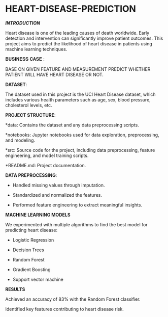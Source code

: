# HEART-DISEASE-PREDICTION

***INTRODUCTION***


Heart disease is one of the leading causes of death worldwide. Early detection and intervention can significantly improve patient outcomes. This project aims to predict the likelihood of heart disease in patients using machine learning techniques.

𝐁𝐔𝐒𝐈𝐍𝐄𝐒𝐒 𝐂𝐀𝐒𝐄 :

BASE ON GIVEN FEATURE AND MEASUREMENT PREDICT WHETHER PATIENT WILL HAVE HEART DISEASE OR NOT.

**DATASET**:


The dataset used in this project is the UCI Heart Disease dataset, which includes various health parameters such as age, sex, blood pressure, cholesterol levels, etc.


**PROJECT STRUCTURE**:


*data: Contains the dataset and any data preprocessing scripts.

*notebooks: Jupyter notebooks used for data exploration, preprocessing, and modeling.

*src: Source code for the project, including data preprocessing, feature engineering, and model training scripts.

*README.md: Project documentation.

**DATA PREPROCESSING**:

* Handled missing values through imputation.
  
* Standardized and normalized the features.
  
* Performed feature engineering to extract meaningful insights.

**MACHINE LEARNING MODELS**

We experimented with multiple algorithms to find the best model for predicting heart disease:

* Logistic Regression

* Decision Trees

* Random Forest

* Gradient Boosting

* Support vector machine
  
**RESULTS**

Achieved an accuracy of 83% with the Random Forest classifier.

Identified key features contributing to heart disease risk.
